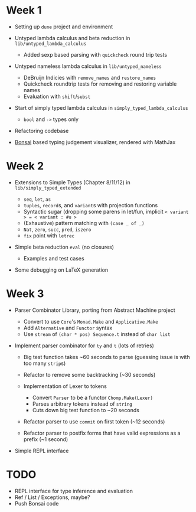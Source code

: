 # Week 1

- Setting up `dune` project and environment
- Untyped lambda calculus and beta reduction in `lib/untyped_lambda_calculus`

    - Added sexp based parsing with `quickcheck` round trip tests

- Untyped nameless lambda calculus in `lib/untyped_nameless`

    - DeBruijn Indicies with `remove_names` and `restore_names`
    - Quickcheck roundtrip tests for removing and restoring variable names
    - Evaluation with `shift`/`subst`

- Start of simply typed lambda calculus in `simply_typed_lambda_calculus`

    - `bool` and `->` types only

- Refactoring codebase
- [Bonsai](https://github.com/janestreet/bonsai) based typing judgement visualizer, rendered with MathJax

# Week 2

- Extensions to Simple Types (Chapter 8/11/12) in `lib/simply_typed_extended`

    - `seq`, `let`, `as`
    - `tuples`, `record`s, and `variant`s with projection functions
    - Syntactic sugar (dropping some parens in let/fun, implicit `< variant > = < variant : #u >` 
    - (Exhaustive) pattern matching with `(case _ of _)`
    - `Nat`, `zero`, `succ`, `pred`, `iszero`
    - `fix` point with `letrec`

- Simple beta reduction `eval` (no closures)

    - Examples and test cases

- Some debugging on LaTeX generation

# Week 3

- Parser Combinator Library, porting from Abstract Machine project

    - Convert to use `Core`'s `Monad.Make` and `Applicative.Make`
    - Add `Alternative` and `Functor` syntax
    - Use `stream` of `(char * pos) Sequence.t` instead of `char list`

- Implement parser combinator for `ty` and `t` (lots of retries)

    - Big test function takes ~60 seconds to parse (guessing issue is with too many `strip`s)
    - Refactor to remove some backtracking (~30 seconds)
    - Implementation of Lexer to tokens

        - Convert `Parser` to be a functor `Chomp.Make(Lexer)`
        - Parses arbitrary tokens instead of `string`
        - Cuts down big test function to ~20 seconds

    - Refactor parser to use `commit` on first token (~12 seconds)
    - Refactor parser to postfix forms that have valid expressions as a prefix (~1 second)

- Simple REPL interface

# TODO

- REPL interface for type inference and evaluation
- Ref / List / Exceptions, maybe?
- Push Bonsai code

